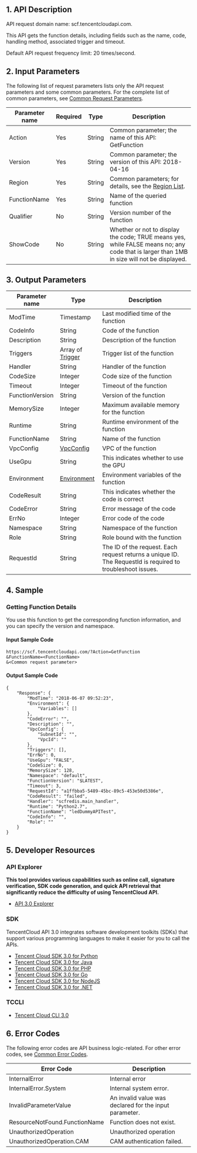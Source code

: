 ## 1. API Description

API request domain name: scf.tencentcloudapi.com.

This API gets the function details, including fields such as the name, code, handling method, associated trigger and timeout.

Default API request frequency limit: 20 times/second.

## 2. Input Parameters

The following list of request parameters lists only the API request parameters and some common parameters. For the complete list of common parameters, see [Common Request Parameters](/document/api/583/17238).

| Parameter name | Required | Type | Description |
|---------|---------|---------|---------|
| Action | Yes | String | Common parameter; the name of this API: GetFunction |
| Version | Yes | String | Common parameter; the version of this API: 2018-04-16 |
| Region | Yes | String | Common parameters; for details, see the [Region List](/document/api/583/17238#.E5.9C.B0.E5.9F.9F.E5.88.97.E8.A1.A8). |
| FunctionName | Yes | String | Name of the queried function |
| Qualifier | No | String | Version number of the function |
| ShowCode | No | String | Whether or not to display the code; TRUE means yes, while FALSE means no; any code that is larger than 1MB in size will not be displayed. |

## 3. Output Parameters

| Parameter name | Type | Description |
|---------|---------|---------|
| ModTime | Timestamp | Last modified time of the function |
| CodeInfo | String | Code of the function |
| Description | String | Description of the function |
| Triggers | Array of [Trigger](/document/api/583/17244#Trigger) | Trigger list of the function |
| Handler | String | Handler of the function |
| CodeSize | Integer | Code size of the function |
| Timeout | Integer | Timeout of the function |
| FunctionVersion | String | Version of the function |
| MemorySize | Integer | Maximum available memory for the function |
| Runtime | String | Runtime environment of the function |
| FunctionName | String | Name of the function |
| VpcConfig | [VpcConfig](/document/api/583/17244#VpcConfig) | VPC of the function |
| UseGpu | String | This indicates whether to use the GPU |
| Environment | [Environment](/document/api/583/17244#Environment) | Environment variables of the function |
| CodeResult | String | This indicates whether the code is correct |
| CodeError | String | Error message of the code |
| ErrNo | Integer | Error code of the code |
| Namespace | String | Namespace of the function |
| Role | String | Role bound with the function |
| RequestId | String | The ID of the request. Each request returns a unique ID. The RequestId is required to troubleshoot issues. |


## 4. Sample

### Getting Function Details

You use this function to get the corresponding function information, and you can specify the version and namespace.

#### Input Sample Code

```
https://scf.tencentcloudapi.com/?Action=GetFunction
&FunctionName=<FunctionName>
&<Common request parameter>
```

#### Output Sample Code

```
{
    "Response": {
        "ModTime": "2018-06-07 09:52:23",
        "Environment": {
            "Variables": []
        },
        "CodeError": "",
        "Description": "",
        "VpcConfig": {
            "SubnetId": "",
            "VpcId": ""
        },
        "Triggers": [],
        "ErrNo": 0,
        "UseGpu": "FALSE",
        "CodeSize": 0,
        "MemorySize": 128,
        "Namespace": "default",
        "FunctionVersion": "$LATEST",
        "Timeout": 3,
        "RequestId": "a1ffbba5-5489-45bc-89c5-453e50d5386e",
        "CodeResult": "failed",
        "Handler": "scfredis.main_handler",
        "Runtime": "Python2.7",
        "FunctionName": "ledDummyAPITest",
        "CodeInfo": "",
        "Role": ""
    }
}
```


## 5. Developer Resources

### API Explorer

**This tool provides various capabilities such as online call, signature verification, SDK code generation, and quick API retrieval that significantly reduce the difficulty of using TencentCloud API.**

* [API 3.0 Explorer](https://console.cloud.tencent.com/api/explorer?Product=scf&Version=2018-04-16&Action=GetFunction)

### SDK

TencentCloud API 3.0 integrates software development toolkits (SDKs) that support various programming languages to make it easier for you to call the APIs.

* [Tencent Cloud SDK 3.0 for Python](https://github.com/TencentCloud/tencentcloud-sdk-python)
* [Tencent Cloud SDK 3.0 for Java](https://github.com/TencentCloud/tencentcloud-sdk-java)
* [Tencent Cloud SDK 3.0 for PHP](https://github.com/TencentCloud/tencentcloud-sdk-php)
* [Tencent Cloud SDK 3.0 for Go](https://github.com/TencentCloud/tencentcloud-sdk-go)
* [Tencent Cloud SDK 3.0 for NodeJS](https://github.com/TencentCloud/tencentcloud-sdk-nodejs)
* [Tencent Cloud SDK 3.0 for .NET](https://github.com/TencentCloud/tencentcloud-sdk-dotnet)

### TCCLI

* [Tencent Cloud CLI 3.0](https://cloud.tencent.com/document/product/440/6176)

## 6. Error Codes

The following error codes are API business logic-related. For other error codes, see [Common Error Codes](/document/api/583/17240#.E5.85.AC.E5.85.B1.E9.94.99.E8.AF.AF.E7.A0.81).

| Error Code | Description |
|---------|---------|
| InternalError | Internal error |
| InternalError.System | Internal system error. |
| InvalidParameterValue | An invalid value was declared for the input parameter. |
| ResourceNotFound.FunctionName | Function does not exist. |
| UnauthorizedOperation | Unauthorized operation |
| UnauthorizedOperation.CAM | CAM authentication failed. |

